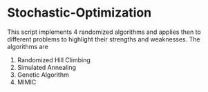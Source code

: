 # Stochastic-Optimization

This script implements 4 randomized algorithms and applies then to different problems to highlight their strengths and weaknesses. The algorithms are
1. Randomized Hill Climbing
2. Simulated Annealing
3. Genetic Algorithm
4. MIMIC

